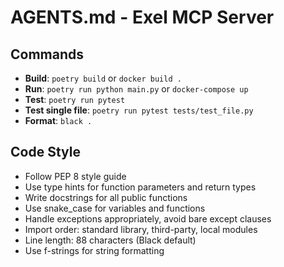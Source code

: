 # AGENTS.md - Exel MCP Server

## Commands
- **Build**: `poetry build` or `docker build .`
- **Run**: `poetry run python main.py` or `docker-compose up`
- **Test**: `poetry run pytest`
- **Test single file**: `poetry run pytest tests/test_file.py`
- **Format**: `black .`

## Code Style
- Follow PEP 8 style guide
- Use type hints for function parameters and return types
- Write docstrings for all public functions
- Use snake_case for variables and functions
- Handle exceptions appropriately, avoid bare except clauses
- Import order: standard library, third-party, local modules
- Line length: 88 characters (Black default)
- Use f-strings for string formatting